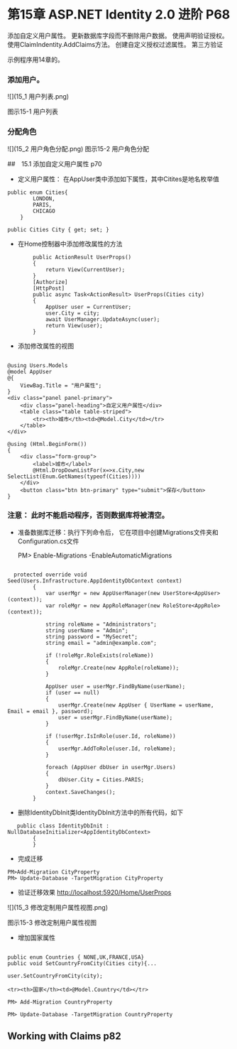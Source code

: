 # 第15章 ASP.NET Identity 2.0 进阶   P68

添加自定义用户属性。
更新数据库字段而不删除用户数据。
使用声明验证授权。
使用ClaimIndentity.AddClaims方法。
创建自定义授权过滤属性。
第三方验证

示例程序用14章的。

### 添加用户。

![](15_1 用户列表.png)

图示15-1 用户列表


### 分配角色

![](15_2 用户角色分配.png)
图示15-2 用户角色分配


##　15.1 添加自定义用户属性  p70

* 定义用户属性： 在AppUser类中添加如下属性，其中Citites是地名枚举值
```
public enum Cities{
        LONDON,
        PARIS,
        CHICAGO
    }

public Cities City { get; set; }

```
* 在Home控制器中添加修改属性的方法

```
        public ActionResult UserProps()
        {
            return View(CurrentUser);
        }
        [Authorize]
        [HttpPost]
        public async Task<ActionResult> UserProps(Cities city)
        {
            AppUser user = CurrentUser;
            user.City = city;
            await UserManager.UpdateAsync(user);
            return View(user);
        }

```

* 添加修改属性的视图

```

@using Users.Models
@model AppUser
@{
    ViewBag.Title = "用户属性";
}
<div class="panel panel-primary">
    <div class="panel-heading">自定义用户属性</div>
    <table class="table table-striped">
        <tr><th>城市</th><td>@Model.City</td></tr>
    </table>
</div>

@using (Html.BeginForm())
{
    <div class="form-group">
        <label>城市</label>
        @Html.DropDownListFor(x=>x.City,new SelectList(Enum.GetNames(typeof(Cities))))
    </div>
    <button class="btn btn-primary" type="submit">保存</button>
}

```

### 注意： 此时不能启动程序，否则数据库将被清空。

*  准备数据库迁移：执行下列命令后， 它在项目中创建Migrations文件夹和Configuration.cs文件

    PM> Enable-Migrations -EnableAutomaticMigrations

```

  protected override void Seed(Users.Infrastructure.AppIdentityDbContext context)
        {
            var userMgr = new AppUserManager(new UserStore<AppUser>(context));
            var roleMgr = new AppRoleManager(new RoleStore<AppRole>(context));

            string roleName = "Administrators";
            string userName = "Admin";
            string password = "MySecret";
            string email = "admin@example.com";

            if (!roleMgr.RoleExists(roleName))
            {
                roleMgr.Create(new AppRole(roleName));
            }

            AppUser user = userMgr.FindByName(userName);
            if (user == null)
            {
                userMgr.Create(new AppUser { UserName = userName, Email = email }, password);
                user = userMgr.FindByName(userName);
            }

            if (!userMgr.IsInRole(user.Id, roleName))
            {
                userMgr.AddToRole(user.Id, roleName);
            }

            foreach (AppUser dbUser in userMgr.Users)
            {
                dbUser.City = Cities.PARIS;
            }
            context.SaveChanges();
        }

```

* 删除IdentityDbInit类IdentityDbInit方法中的所有代码，如下

```
   public class IdentityDbInit : NullDatabaseInitializer<AppIdentityDbContext>
        {
        }

```


* 完成迁移

```
PM>Add-Migration CityProperty
PM> Update-Database -TargetMigration CityProperty

```

* 验证迁移效果 [http://localhost:5920/Home/UserProps](http://localhost:5920/Home/UserProps)

![](15_3 修改定制用户属性视图.png)

图示15-3 修改定制用户属性视图


* 增加国家属性

```

public enum Countries { NONE,UK,FRANCE,USA}
public void SetCountryFromCity(Cities city){...

user.SetCountryFromCity(city);

<tr><th>国家</th><td>@Model.Country</td></tr>

PM> Add-Migration CountryProperty

PM> Update-Database -TargetMigration CountryProperty

```

## Working with Claims   p82



                                                               